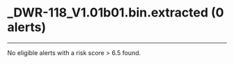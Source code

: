 # _DWR-118_V1.01b01.bin.extracted (0 alerts)

---

No eligible alerts with a risk score > 6.5 found.
